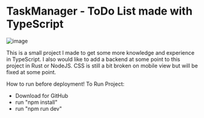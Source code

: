 # TaskManager - ToDo List made with TypeScript
![image](https://github.com/RaikkoP/ts-taskmanager/assets/71177699/d21893e4-10e3-4b35-a253-7d51eed21fd8)

This is a small project I made to get some more knowledge and experience in TypeScript. I also would like to add a backend at some point to this project in Rust or NodeJS. CSS is still a bit broken on mobile view but will be fixed at some point.

How to run before deployment!
To Run Project:
  - Download for GitHub
  - run "npm install"
  - run "npm run dev"
